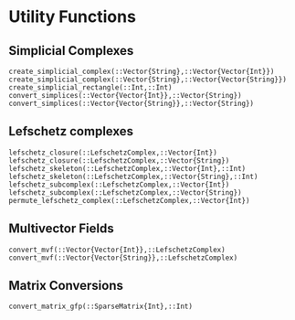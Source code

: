 # Utility Functions

## Simplicial Complexes

```@docs
create_simplicial_complex(::Vector{String},::Vector{Vector{Int}})
create_simplicial_complex(::Vector{String},::Vector{Vector{String}})
create_simplicial_rectangle(::Int,::Int)
convert_simplices(::Vector{Vector{Int}},::Vector{String})
convert_simplices(::Vector{Vector{String}},::Vector{String})
```

## Lefschetz complexes

```@docs
lefschetz_closure(::LefschetzComplex,::Vector{Int})
lefschetz_closure(::LefschetzComplex,::Vector{String})
lefschetz_skeleton(::LefschetzComplex,::Vector{Int},::Int)
lefschetz_skeleton(::LefschetzComplex,::Vector{String},::Int)
lefschetz_subcomplex(::LefschetzComplex,::Vector{Int})
lefschetz_subcomplex(::LefschetzComplex,::Vector{String})
permute_lefschetz_complex(::LefschetzComplex,::Vector{Int})
```

## Multivector Fields

```@docs
convert_mvf(::Vector{Vector{Int}},::LefschetzComplex)
convert_mvf(::Vector{Vector{String}},::LefschetzComplex)
```

## Matrix Conversions

```@docs
convert_matrix_gfp(::SparseMatrix{Int},::Int)
```

